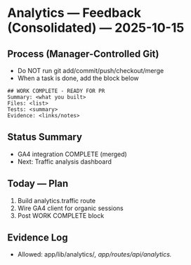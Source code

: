 # Analytics — Feedback (Consolidated) — 2025-10-15

## Process (Manager-Controlled Git)
- Do NOT run git add/commit/push/checkout/merge
- When a task is done, add the block below

```
## WORK COMPLETE - READY FOR PR
Summary: <what you built>
Files: <list>
Tests: <summary>
Evidence: <links/notes>
```

## Status Summary
- GA4 integration COMPLETE (merged)
- Next: Traffic analysis dashboard

## Today — Plan
1) Build analytics.traffic route
2) Wire GA4 client for organic sessions
3) Post WORK COMPLETE block

## Evidence Log
- Allowed: app/lib/analytics/*, app/routes/api/analytics.*


